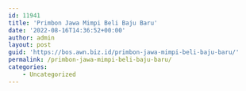 ```yaml
---
id: 11941
title: 'Primbon Jawa Mimpi Beli Baju Baru'
date: '2022-08-16T14:36:52+00:00'
author: admin
layout: post
guid: 'https://bos.awn.biz.id/primbon-jawa-mimpi-beli-baju-baru/'
permalink: /primbon-jawa-mimpi-beli-baju-baru/
categories:
    - Uncategorized
---
```


